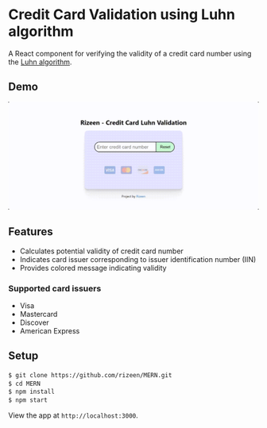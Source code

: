 
# Credit Card Validation using Luhn algorithm

A React component for verifying the validity of a credit card number using the [Luhn algorithm](https://en.wikipedia.org/wiki/Luhn_algorithm).

## Demo

![Demonstration](demo/demo.gif)

## Features

- Calculates potential validity of credit card number
- Indicates card issuer corresponding to issuer identification number (IIN)
- Provides colored message indicating validity

### Supported card issuers

- Visa
- Mastercard
- Discover
- American Express

## Setup

```bash
$ git clone https://github.com/rizeen/MERN.git
$ cd MERN
$ npm install
$ npm start
```

View the app at `http://localhost:3000`.
